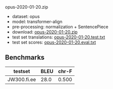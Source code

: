 opus-2020-01-20.zip

* dataset: opus
* model: transformer-align
* pre-processing: normalization + SentencePiece
* download: [opus-2020-01-20.zip](https://object.pouta.csc.fi/OPUS-MT-models/fi-ee/opus-2020-01-20.zip)
* test set translations: [opus-2020-01-20.test.txt](https://object.pouta.csc.fi/OPUS-MT-models/fi-ee/opus-2020-01-20.test.txt)
* test set scores: [opus-2020-01-20.eval.txt](https://object.pouta.csc.fi/OPUS-MT-models/fi-ee/opus-2020-01-20.eval.txt)

## Benchmarks

| testset               | BLEU  | chr-F |
|-----------------------|-------|-------|
| JW300.fi.ee 	| 28.0 	| 0.500 |

